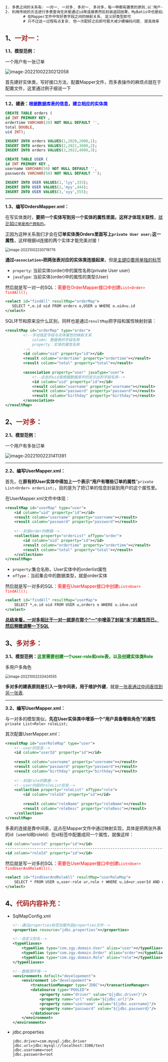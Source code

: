 ```scss
1. 多表之间的关系有: 一对一, 一对多, 多对一, 多对多，每一种都有建表的原则,以'用户-订单模型'为例
2. 利用传统的方法进行多表查询无非是通过id来连接表然后封装返回结果，MyBatis中也是如此
		# 在Mapper文件中写好表字段之间的映射关系, 定义好类型即可
		# 只不过这一过程有点复杂, 但一次配好之后即可极大减少硬编码问题, 提高效率
```

## 1、<span style="color:brown">一对一：</span>

**1.1、模型范例：**

一个用户有一张订单

![image-20221002230212058](https://raw.githubusercontent.com/root-bine/image/main/Typora-image/Mybatis%E4%B9%8B%E4%B8%80%E5%AF%B9%E4%B8%80.png)

首先建好实体类，写好接口方法，配置Mapper文件，而多表操作的麻烦点就在于配置文件，这里通过例子细说一下

---

**1.2、建表：**<span style="color:blue">**根据数据库表的信息，建立相应的实体类**</span>

```sql
CREATE TABLE orders (
id INT PRIMARY KEY ,
ordertime VARCHAR(20) NOT NULL DEFAULT '',
total DOUBLE,
uid INT);

INSERT INTO orders VALUES(1,2020,2000,1);
INSERT INTO orders VALUES(2,2021,3000,2);
INSERT INTO orders VALUES(3,2022,4000,3);

CREATE TABLE USER (
id INT PRIMARY KEY ,
username VARCHAR(50) NOT NULL DEFAULT '',
passwords VARCHAR(50) NOT NULL DEFAULT '');

INSERT INTO USER VALUES(1,'lyy',333);
INSERT INTO USER VALUES(2,'myy',444);
INSERT INTO USER VALUES(3,'xyy',555);
```

---

**1.3、编写OrdersMapper.xml：**

在写实体类时，**要把一个实体写到另一个实体的属性里面，这样才体现关联性**，<u>就比如`订单是用户拥有的`</u>。

正因为这种关系我们才会在**订单实体类Orders里面写上`private User user;`这一属性**，这样根据id连接的两个实体才能完美对接！

<img src="https://raw.githubusercontent.com/root-bine/image/main/Typora-image/Mybatis%E5%A4%9A%E8%A1%A8%E6%93%8D%E4%BD%9C01.png" alt="image-20221002230719776" style="zoom:80%;" />

**通过`<association>`把两张表对应的实体类连接起来**，但是<u>主键ID要用单独的标签</u>

- `property`: 当前实体(order)中的属性名称(private User user)
- `javaType`: 当前实体(order)中的属性的类型(User)

<!--这两个user有着本质上的却别，就好像前者是在一个人的名字，后者正是被叫的那个人，MyBatis好像就利用了这一特性，通过标签的形式连接了两个实体-->

然后就是写一对一的SQL：<span style="color:red">需要在OrderMapper接口中创建`List<Order> findAll();`</span>

```xml
<select id="findAll" resultMap="orderMap">
   SELECT *,o.id oid FROM orders o,USER u WHERE o.uid=u.id
</select>
```

SQL环节和原来没什么区别，同样也是通过`resultMap`把字段和属性映射封装：

```xml
<resultMap id="orderMap" type="order">
        <!--手动指定字段与实体属性的映射关系
            column: 数据表的字段名称
            property：实体的属性名称
        -->
        <id column="oid" property="id"></id>
        <result column="ordertime" property="ordertime"></result>
        <result column="total" property="total"></result>
        
        <association property="user" javaType="user">
            <!--此处的uid是根据数据库中的显示出的字段名称-->
            <id column="uid" property="id"></id>
            <result column="username" property="username"></result>
            <result column="password" property="password"></result>
            <result column="birthday" property="birthday"></result>
        </association>
</resultMap>
```



## 2、<span style="color:brown">一对多：</span>

**2.1、模型范例：**

一个用户有多张订单

![image-20221002231411391](https://raw.githubusercontent.com/root-bine/image/main/Typora-image/Mybatis%E5%A4%9A%E8%A1%A8%E6%93%8D%E4%BD%9C02.png)

---

**2.2、编写UserMapper.xml：**

首先，在**原有的User实体中得加上一个表示“用户有哪些订单的属性**”`private List<Order> orderList;`，目的是为了把订单的信息封装到用户的这个属性里。

在UserMapper.xml文件中体现：

```xml
<resultMap id="userMap" type="user">
    <id column="uid" property="id"></id>
    <result column="username" property="username"></result>
    <result column="password" property="password"></result>
    
    <!--封装order的数据-->
    <collection property="orderList" ofType="order">
        <id column="oid" property="id"></id>
        <result column="ordertime" property="ordertime"></result>
        <result column="total" property="total"></result>
    </collection>
</resultMap>
```

- `property`:集合名称，User实体中的orderlist属性
- `ofType`：当前集合中的数据类型，就是order实体

然后就是写一对多的SQL：<span style="color:red">需要在UserMapper接口中创建`List<User> findAll();`</span>

```xml
<select id="findAll" resultMap="userMap">
    SELECT *,o.id oid FROM USER u,orders o WHERE u.id=o.uid
</select>
```

<u>**总结来看，一对多相比于一对一就是在那个“一”中增添了封装“多”的属性而已，然后稍微调整一下SQL**</u>



## 3、<span style="color:brown">多对多：</span>

**3.1、模型范例：**<span style="color:green">**这里需要创建一个user-role和role表，以及创建实体类Role**</span>

多用户多角色

<img src="https://raw.githubusercontent.com/root-bine/image/main/Typora-image/Mybatis%E5%A4%9A%E8%A1%A8%E6%93%8D%E4%BD%9C03.png" alt="image-20221002233424555" style="zoom:80%;" />

**多对多的建表原则是引入一张中间表，用于维护外键**，就是<u>一张表通过中间表找到另一张表</u>.

---

**3.2、编写UserMapper.xml：**

与一对多的模型类似，**先在User实体类中增添一个“用户具备哪些角色”的属性**`private List<Role> roleList;`

其次配置UserMapper.xml：

```xml
<resultMap id="userRoleMap" type="user">
    <!--user的信息-->
    <id column="userId" property="id"></id>
    
    <result column="username" property="username"></result>
    <result column="password" property="password"></result>
    <result column="birthday" property="birthday"></result>
    
    <!--封装role的数据-->
    <!--user内部的roleList信息-->
    <collection property="roleList" ofType="role">
        <id column="roleId" property="id"></id>
        
        <result column="roleName" property="roleName"></result>
        <result column="roleDesc" property="roleDesc"></result>
    </collection>
</resultMap>
```

多表的连接是靠中间表，这点在Mapper文件中通过映射实现，具体是把两张外表的id（userId和roleId）在id标签中配置成同一个属性，就像这样：

```xml
<id column="userId" property="id"></id>
------------------------------------------------------------------------------------------------------------
<id column="roleId" property="id"></id>
```

然后就是写一对多的SQL：<span style="color:red">需要在UserMapper接口中创建`List<User> findUserAndRoleAll();`</span>

```xml
<select id="findUserAndRoleAll" resultMap="userRoleMap">
    SELECT * FROM USER u,user-role ur,role r WHERE u.id=ur.userId AND ur.roleId=r.id
</select>
```



## 4、<span style="color:brown">代码内容补充：</span>

- SqlMapConfig.xml

  ```xml
  <!--通过properties标签加载外部properties文件-->
  <properties resource="jdbc.properties"></properties>
  
  <!--自定义别名-->
  <typeAliases>
      <typeAlias type="com.zgy.domain.User" alias="user"></typeAlias>
      <typeAlias type="com.zgy.domain.Order" alias="order"></typeAlias>
      <typeAlias type="com.zgy.domain.Role" alias="role"></typeAlias>
  </typeAliases>
  
  <!--数据源环境-->
  <environments default="developement">
      <environment id="developement">
          <transactionManager type="JDBC"></transactionManager>
          <dataSource type="POOLED">
              <property name="driver" value="${jdbc.driver}"/>
              <property name="url" value="${jdbc.url}"/>
              <property name="username" value="${jdbc.username}"/>
              <property name="password" value="${jdbc.password}"/>
          </dataSource>
      </environment>
  </environments>
  ```

- jdbc.properties

  ```properties
  jdbc.driver=com.mysql.jdbc.Driver
  jdbc.url=jdbc:mysql://localhost:3306/test
  jdbc.username=root
  jdbc.password=root
  ```
